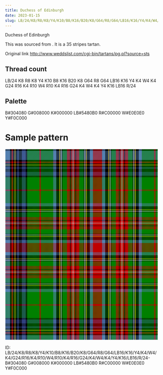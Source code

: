 ```yaml
---
title: Duchess of Edinburgh
date: 2023-01-15
slug: LB/24/K8/R8/K8/Y4/K10/B8/K16/B20/K8/G64/R8/G64/LB16/K16/Y4/K4/W4/K4/G24/R16/K4/R10/W4/R10/K4/R16/G24/K4/W4/K4/Y4/K16/LB16/R/24-B#304080 G#008000 K#000000 LB#5480B0 R#C00000 W#E0E0E0 Y#F0C000
---
```

Duchess of Edinburgh

This was sourced from <no value>.  It is a 35 stripes tartan.

Original link http://www.weddslist.com/cgi-bin/tartans/pg.pl?source=sts

## Thread count
LB/24 K8 R8 K8 Y4 K10 B8 K16 B20 K8 G64 R8 G64 LB16 K16 Y4 K4 W4 K4 G24 R16 K4 R10 W4 R10 K4 R16 G24 K4 W4 K4 Y4 K16 LB16 R/24

## Palette
B#304080 G#008000 K#000000 LB#5480B0 R#C00000 W#E0E0E0 Y#F0C000

# Sample pattern

![Tartan detail](tartan.png "LB/24 K8 R8 K8 Y4 K10 B8 K16 B20 K8 G64 R8 G64 LB16 K16 Y4 K4 W4 K4 G24 R16 K4 R10 W4 R10 K4 R16 G24 K4 W4 K4 Y4 K16 LB16 R/24 tartan")

ID: LB/24/K8/R8/K8/Y4/K10/B8/K16/B20/K8/G64/R8/G64/LB16/K16/Y4/K4/W4/K4/G24/R16/K4/R10/W4/R10/K4/R16/G24/K4/W4/K4/Y4/K16/LB16/R/24-B#304080 G#008000 K#000000 LB#5480B0 R#C00000 W#E0E0E0 Y#F0C000